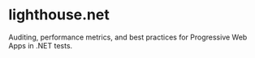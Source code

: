 # lighthouse.net
Auditing, performance metrics, and best practices for Progressive Web Apps in .NET tests.
